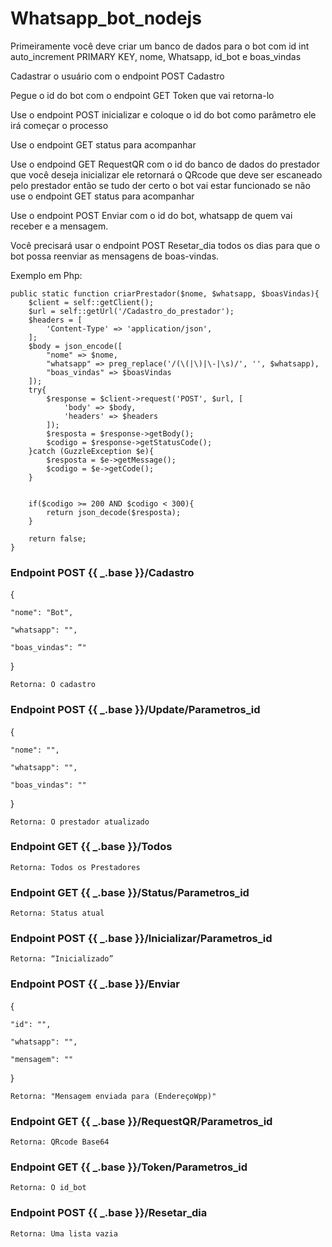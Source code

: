# Whatsapp_bot_nodejs

Primeiramente você deve criar um banco de dados para o bot com id int auto_increment PRIMARY KEY, nome, Whatsapp, id_bot e
boas_vindas

Cadastrar o usuário com o endpoint POST Cadastro

Pegue o id do bot com o endpoint GET Token que vai
retorna-lo

Use o endpoint POST inicializar e coloque o id do bot como parâmetro ele irá começar o processo

Use o endpoint GET status para acompanhar

Use o endpoind GET RequestQR com o id do banco de dados do prestador que você
deseja inicializar ele retornará o QRcode que deve ser escaneado pelo prestador então se tudo der certo o bot vai estar funcionado se não
use o endpoint GET status para acompanhar 

Use o endpoint POST Enviar com o id do bot, whatsapp de quem vai receber e a mensagem. 

Você precisará usar o endpoint POST Resetar_dia todos os dias para que o bot possa reenviar as mensagens de boas-vindas.


Exemplo em Php:

    public static function criarPrestador($nome, $whatsapp, $boasVindas){
        $client = self::getClient();
        $url = self::getUrl('/Cadastro_do_prestador');
        $headers = [
            'Content-Type' => 'application/json',
        ];
        $body = json_encode([
            "nome" => $nome,
            "whatsapp" => preg_replace('/(\(|\)|\-|\s)/', '', $whatsapp),
            "boas_vindas" => $boasVindas
        ]);
        try{
            $response = $client->request('POST', $url, [
                'body' => $body,
                'headers' => $headers
            ]);
            $resposta = $response->getBody();
            $codigo = $response->getStatusCode();
        }catch (GuzzleException $e){
            $resposta = $e->getMessage();
            $codigo = $e->getCode();
        }


        if($codigo >= 200 AND $codigo < 300){
            return json_decode($resposta);
        }

        return false;
    }






### Endpoint POST {{ _.base }}/Cadastro 

{ 

	"nome": "Bot", 

	"whatsapp": "", 

	"boas_vindas": “" 

} 

```Retorna: O cadastro```



 
### Endpoint POST {{ _.base }}/Update/Parametros_id 

{ 

	"nome": "", 

	"whatsapp": "", 

	"boas_vindas": "" 

} 

```Retorna: O prestador atualizado ```




### Endpoint GET {{ _.base }}/Todos

```Retorna: Todos os Prestadores```




### Endpoint GET {{ _.base }}/Status/Parametros_id 

```Retorna: Status atual```
 




### Endpoint POST {{ _.base }}/Inicializar/Parametros_id 

```Retorna: “Inicializado”```
 




### Endpoint POST {{ _.base }}/Enviar 

{ 

	"id": "",                                            

	"whatsapp": "", 

	"mensagem": "" 

} 

```Retorna: "Mensagem enviada para (EndereçoWpp)"```
 




### Endpoint GET {{ _.base }}/RequestQR/Parametros_id 

```Retorna: QRcode Base64```
 




### Endpoint GET {{ _.base }}/Token/Parametros_id 

```Retorna: O id_bot ```



 
### Endpoint POST {{ _.base }}/Resetar_dia 

```Retorna: Uma lista vazia```
